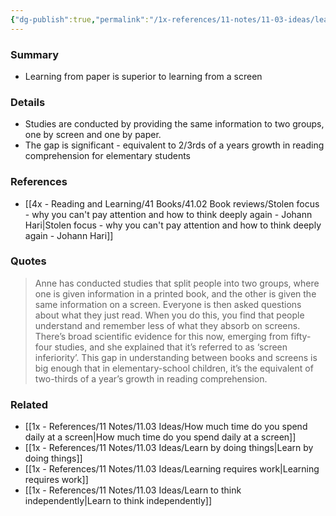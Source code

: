 ```yaml
---
{"dg-publish":true,"permalink":"/1x-references/11-notes/11-03-ideas/learning-from-paper-is-superior-to-learning-from-a-screen/","title":"Learning from paper is superior to learning from a screen","created":"2025-02-03T20:47:15.247+03:00","updated":"2025-02-08T20:11:23.240+03:00"}
---
```



### Summary
- Learning from paper is superior to learning from a screen

### Details
- Studies are conducted by providing the same information to two groups, one by screen and one by paper.
- The gap is significant - equivalent to 2/3rds of a years growth in reading comprehension for elementary students

### References
- [[4x - Reading and Learning/41 Books/41.02 Book reviews/Stolen focus - why you can't pay attention and how to think deeply again - Johann Hari\|Stolen focus - why you can't pay attention and how to think deeply again - Johann Hari]]

### Quotes
> Anne has conducted studies that split people into two groups, where one is given information in a printed book, and the other is given the same information on a screen. Everyone is then asked questions about what they just read. When you do this, you find that people understand and remember less of what they absorb on screens. There’s broad scientific evidence for this now, emerging from fifty-four studies, and she explained that it’s referred to as ‘screen inferiority’. This gap in understanding between books and screens is big enough that in elementary-school children, it’s the equivalent of two-thirds of a year’s growth in reading comprehension.


### Related
- [[1x - References/11 Notes/11.03 Ideas/How much time do you spend daily at a screen\|How much time do you spend daily at a screen]]
- [[1x - References/11 Notes/11.03 Ideas/Learn by doing things\|Learn by doing things]]
- [[1x - References/11 Notes/11.03 Ideas/Learning requires work\|Learning requires work]]
- [[1x - References/11 Notes/11.03 Ideas/Learn to think independently\|Learn to think independently]]